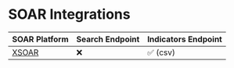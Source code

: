 # SOAR Integrations

| SOAR Platform | Search Endpoint | Indicators Endpoint | 
| ------------- | ------------- | ------------- |
| [XSOAR](./XSOAR.md) | :x:  | :white_check_mark: (csv) | 
